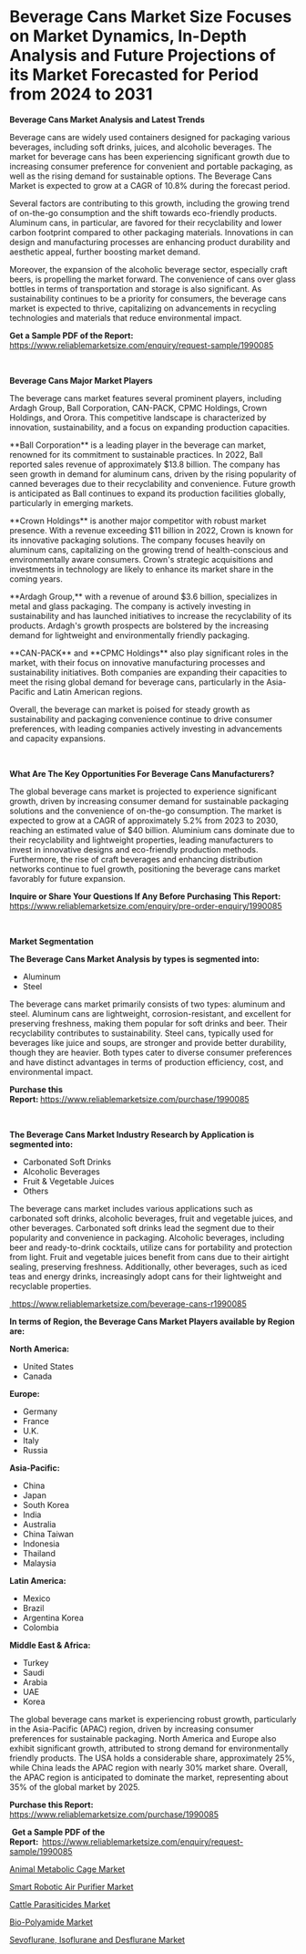 <p><h1>Beverage Cans Market Size Focuses on Market Dynamics, In-Depth Analysis and Future Projections of its Market Forecasted for Period from 2024 to 2031</h1></p><p><strong>Beverage Cans Market Analysis and Latest Trends</strong></p>
<p><p>Beverage cans are widely used containers designed for packaging various beverages, including soft drinks, juices, and alcoholic beverages. The market for beverage cans has been experiencing significant growth due to increasing consumer preference for convenient and portable packaging, as well as the rising demand for sustainable options. The Beverage Cans Market is expected to grow at a CAGR of 10.8% during the forecast period. </p><p>Several factors are contributing to this growth, including the growing trend of on-the-go consumption and the shift towards eco-friendly products. Aluminum cans, in particular, are favored for their recyclability and lower carbon footprint compared to other packaging materials. Innovations in can design and manufacturing processes are enhancing product durability and aesthetic appeal, further boosting market demand.</p><p>Moreover, the expansion of the alcoholic beverage sector, especially craft beers, is propelling the market forward. The convenience of cans over glass bottles in terms of transportation and storage is also significant. As sustainability continues to be a priority for consumers, the beverage cans market is expected to thrive, capitalizing on advancements in recycling technologies and materials that reduce environmental impact.</p></p>
<p><strong>Get a Sample PDF of the Report:&nbsp;</strong> <a href="https://www.reliablemarketsize.com/enquiry/request-sample/1990085?utm_campaign=1105&utm_medium=2&utm_source=Github&utm_content=ia&utm_term=25102024&utm_id=beverage-cans">https://www.reliablemarketsize.com/enquiry/request-sample/1990085</a></p>
<p>&nbsp;</p>
<p><strong>Beverage Cans Major Market Players</strong></p>
<p><p>The beverage cans market features several prominent players, including Ardagh Group, Ball Corporation, CAN-PACK, CPMC Holdings, Crown Holdings, and Orora. This competitive landscape is characterized by innovation, sustainability, and a focus on expanding production capacities.</p><p>**Ball Corporation** is a leading player in the beverage can market, renowned for its commitment to sustainable practices. In 2022, Ball reported sales revenue of approximately $13.8 billion. The company has seen growth in demand for aluminum cans, driven by the rising popularity of canned beverages due to their recyclability and convenience. Future growth is anticipated as Ball continues to expand its production facilities globally, particularly in emerging markets.</p><p>**Crown Holdings** is another major competitor with robust market presence. With a revenue exceeding $11 billion in 2022, Crown is known for its innovative packaging solutions. The company focuses heavily on aluminum cans, capitalizing on the growing trend of health-conscious and environmentally aware consumers. Crown's strategic acquisitions and investments in technology are likely to enhance its market share in the coming years.</p><p>**Ardagh Group,** with a revenue of around $3.6 billion, specializes in metal and glass packaging. The company is actively investing in sustainability and has launched initiatives to increase the recyclability of its products. Ardagh's growth prospects are bolstered by the increasing demand for lightweight and environmentally friendly packaging.</p><p>**CAN-PACK** and **CPMC Holdings** also play significant roles in the market, with their focus on innovative manufacturing processes and sustainability initiatives. Both companies are expanding their capacities to meet the rising global demand for beverage cans, particularly in the Asia-Pacific and Latin American regions.</p><p>Overall, the beverage can market is poised for steady growth as sustainability and packaging convenience continue to drive consumer preferences, with leading companies actively investing in advancements and capacity expansions.</p></p>
<p>&nbsp;</p>
<p><strong>What Are The Key Opportunities For Beverage Cans Manufacturers?</strong></p>
<p><p>The global beverage cans market is projected to experience significant growth, driven by increasing consumer demand for sustainable packaging solutions and the convenience of on-the-go consumption. The market is expected to grow at a CAGR of approximately 5.2% from 2023 to 2030, reaching an estimated value of $40 billion. Aluminium cans dominate due to their recyclability and lightweight properties, leading manufacturers to invest in innovative designs and eco-friendly production methods. Furthermore, the rise of craft beverages and enhancing distribution networks continue to fuel growth, positioning the beverage cans market favorably for future expansion.</p></p>
<p><strong>Inquire or Share Your Questions If Any Before Purchasing This Report:</strong> <a href="https://www.reliablemarketsize.com/enquiry/pre-order-enquiry/1990085?utm_campaign=1105&utm_medium=2&utm_source=Github&utm_content=ia&utm_term=25102024&utm_id=beverage-cans">https://www.reliablemarketsize.com/enquiry/pre-order-enquiry/1990085</a></p>
<p>&nbsp;</p>
<p><strong>Market Segmentation</strong></p>
<p><strong>The Beverage Cans Market Analysis by types is segmented into:</strong></p>
<p><ul><li>Aluminum</li><li>Steel</li></ul></p>
<p><p>The beverage cans market primarily consists of two types: aluminum and steel. Aluminum cans are lightweight, corrosion-resistant, and excellent for preserving freshness, making them popular for soft drinks and beer. Their recyclability contributes to sustainability. Steel cans, typically used for beverages like juice and soups, are stronger and provide better durability, though they are heavier. Both types cater to diverse consumer preferences and have distinct advantages in terms of production efficiency, cost, and environmental impact.</p></p>
<p><strong>Purchase this Report:&nbsp;</strong><a href="https://www.reliablemarketsize.com/purchase/1990085?utm_campaign=1105&utm_medium=2&utm_source=Github&utm_content=ia&utm_term=25102024&utm_id=beverage-cans">https://www.reliablemarketsize.com/purchase/1990085</a></p>
<p>&nbsp;</p>
<p><strong>The Beverage Cans Market Industry Research by Application is segmented into:</strong></p>
<p><ul><li>Carbonated Soft Drinks</li><li>Alcoholic Beverages</li><li>Fruit & Vegetable Juices</li><li>Others</li></ul></p>
<p><p>The beverage cans market includes various applications such as carbonated soft drinks, alcoholic beverages, fruit and vegetable juices, and other beverages. Carbonated soft drinks lead the segment due to their popularity and convenience in packaging. Alcoholic beverages, including beer and ready-to-drink cocktails, utilize cans for portability and protection from light. Fruit and vegetable juices benefit from cans due to their airtight sealing, preserving freshness. Additionally, other beverages, such as iced teas and energy drinks, increasingly adopt cans for their lightweight and recyclable properties.</p></p>
<p><a href="https://www.reliablemarketsize.com/beverage-cans-r1990085?utm_campaign=1105&utm_medium=2&utm_source=Github&utm_content=ia&utm_term=25102024&utm_id=beverage-cans">&nbsp;https://www.reliablemarketsize.com/beverage-cans-r1990085</a></p>
<p><strong>In terms of Region, the Beverage Cans Market Players available by Region are:</strong></p>
<p>
    <p> <strong> North America: </strong>
        <ul>
            <li>United States</li>
            <li>Canada</li>
        </ul>
        </p> 
    <p> <strong> Europe: </strong>
        <ul>
            <li>Germany</li>
            <li>France</li>
            <li>U.K.</li>
            <li>Italy</li>
            <li>Russia</li>
        </ul>
        </p> 
    <p> <strong> Asia-Pacific: </strong>
        <ul>
            <li>China</li>
            <li>Japan</li>
            <li>South Korea</li>
            <li>India</li>
            <li>Australia</li>
            <li>China Taiwan</li>
            <li>Indonesia</li>
            <li>Thailand</li>
            <li>Malaysia</li>
        </ul>
        </p> 
    <p> <strong> Latin America: </strong>
        <ul>
            <li>Mexico</li>
            <li>Brazil</li>
            <li>Argentina Korea</li>
            <li>Colombia</li>
        </ul>
        </p> 
    <p> <strong> Middle East & Africa: </strong>
        <ul>
            <li>Turkey</li>
            <li>Saudi</li>
            <li>Arabia</li>
            <li>UAE</li>
            <li>Korea</li>
        </ul>
    </p>
    </p>
<p><p>The global beverage cans market is experiencing robust growth, particularly in the Asia-Pacific (APAC) region, driven by increasing consumer preferences for sustainable packaging. North America and Europe also exhibit significant growth, attributed to strong demand for environmentally friendly products. The USA holds a considerable share, approximately 25%, while China leads the APAC region with nearly 30% market share. Overall, the APAC region is anticipated to dominate the market, representing about 35% of the global market by 2025.</p></p>
<p><strong>Purchase this Report: </strong><a href="https://www.reliablemarketsize.com/purchase/1990085?utm_campaign=1105&utm_medium=2&utm_source=Github&utm_content=ia&utm_term=25102024&utm_id=beverage-cans">https://www.reliablemarketsize.com/purchase/1990085</a></p>
<p>&nbsp;<strong>Get a Sample PDF of the Report:&nbsp;&nbsp;</strong><a href="https://www.reliablemarketsize.com/enquiry/request-sample/1990085?utm_campaign=1105&utm_medium=2&utm_source=Github&utm_content=ia&utm_term=25102024&utm_id=beverage-cans">https://www.reliablemarketsize.com/enquiry/request-sample/1990085</a></p>
<p><strong></strong></p>
<p><p><a href="https://www.linkedin.com/pulse/driving-forces-global-animal-metabolic-cage-market-trends-applications-d5haf?utm_campaign=1105&utm_medium=2&utm_source=Github&utm_content=ia&utm_term=25102024&utm_id=beverage-cans">Animal Metabolic Cage Market</a></p><p><a href="https://www.linkedin.com/pulse/smart-robotic-air-purifier-market-segmentation-geographical-1adcf?utm_campaign=1105&utm_medium=2&utm_source=Github&utm_content=ia&utm_term=25102024&utm_id=beverage-cans">Smart Robotic Air Purifier Market</a></p><p><a href="https://www.linkedin.com/pulse/global-cattle-parasiticides-market-forecast-2024-2031-trends-rfeqf?utm_campaign=1105&utm_medium=2&utm_source=Github&utm_content=ia&utm_term=25102024&utm_id=beverage-cans">Cattle Parasiticides Market</a></p><p><a href="https://github.com/judesaxav/Market-Research-Report-List-1/blob/main/bio-polyamide-market.md?utm_campaign=1105&utm_medium=2&utm_source=Github&utm_content=ia&utm_term=25102024&utm_id=beverage-cans">Bio-Polyamide Market</a></p><p><a href="https://github.com/marcouhbmammoc/Market-Research-Report-List-1/blob/main/sevoflurane-isoflurane-and-desflurane-market.md?utm_campaign=1105&utm_medium=2&utm_source=Github&utm_content=ia&utm_term=25102024&utm_id=beverage-cans">Sevoflurane, Isoflurane and Desflurane Market</a></p></p>